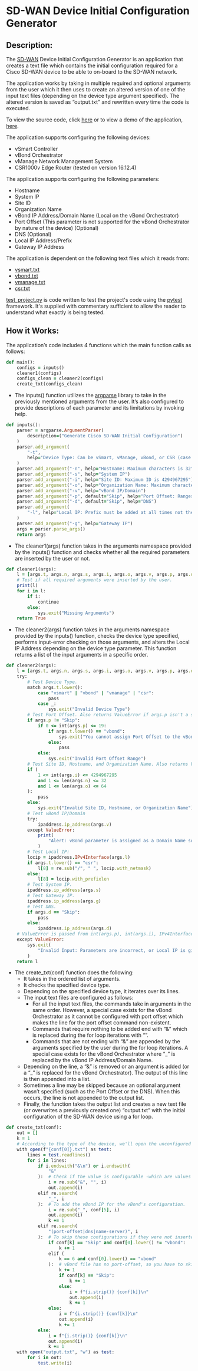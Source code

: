 # SD-WAN Device Initial Configuration Generator

## Description:

The [SD-WAN](https://www.cisco.com/c/en_ph/solutions/enterprise-networks/sd-wan/index.html) Device Initial Configuration Generator is an application that creates a text file which contains the initial configuration required for a Cisco SD-WAN device to be able to on-board to the SD-WAN network.

The application works by taking in multiple required and optional arguments from the user which it then uses to create an altered version of one of the input text files (depending on the device type argument specified). The altered version is saved as “output.txt” and rewritten every time the code is executed.

To view the source code, click [here](https://github.com/xMoAlaa7/SD-WAN-Initial-Configuration-Generator/blob/2de1cc55c4fdd676b7a6ef6710a24c0cf566f711/project.py) or to view a demo of the application, [here](https://youtu.be/YAkpe-EeDdY).

The application supports configuring the following devices:
- vSmart Controller
- vBond Orchestrator
- vManage Network Management System
- CSR1000v Edge Router (tested on version 16.12.4)

The application supports configuring the following parameters:
- Hostname
- System IP
- Site ID
- Organization Name
- vBond IP Address/Domain Name (Local on the vBond Orchestrator)
- Port Offset (This parameter is not supported for the vBond Orchestrator by nature of the device) (Optional)
- DNS (Optional)
- Local IP Address/Prefix
- Gateway IP Address

The application is dependent on the following text files which it reads from:
- [vsmart.txt](https://github.com/xMoAlaa7/SD-WAN-Initial-Configuration-Generator/blob/2de1cc55c4fdd676b7a6ef6710a24c0cf566f711/vsmart.txt)
- [vbond.txt](https://github.com/xMoAlaa7/SD-WAN-Initial-Configuration-Generator/blob/2de1cc55c4fdd676b7a6ef6710a24c0cf566f711/vbond.txt)
- [vmanage.txt](https://github.com/xMoAlaa7/SD-WAN-Initial-Configuration-Generator/blob/2de1cc55c4fdd676b7a6ef6710a24c0cf566f711/vmanage.txt)
- [csr.txt](https://github.com/xMoAlaa7/SD-WAN-Initial-Configuration-Generator/blob/2de1cc55c4fdd676b7a6ef6710a24c0cf566f711/csr.txt)

[test_project.py](https://github.com/xMoAlaa7/SD-WAN-Initial-Configuration-Generator/blob/2de1cc55c4fdd676b7a6ef6710a24c0cf566f711/test_project.py) is code written to test the project's code using the [pytest](https://docs.pytest.org/en/7.4.x/) framework. It's supplied with commentary sufficient to allow the reader to understand what exactly is being tested.

## How it Works:

The application’s code includes 4 functions which the main function calls as follows:

```ruby
def main():
    configs = inputs()
    cleaner1(configs)
    configs_clean = cleaner2(configs)
    create_txt(configs_clean)
```

-	The inputs() function utilizes the [argparse](https://docs.python.org/3/library/argparse.html) library to take in the previously mentioned arguments from the user. It’s also configured to provide descriptions of each parameter and its limitations by invoking help.

```ruby
def inputs():
    parser = argparse.ArgumentParser(
        description=("Generate Cisco SD-WAN Initial Configuration")
    )
    parser.add_argument(
        "-t",
        help="Device Type: Can be vSmart, vManage, vBond, or CSR (case insensitive)",
    )
    parser.add_argument("-n", help="Hostname: Maximum characters is 32")
    parser.add_argument("-s", help="System IP")
    parser.add_argument("-i", help="Site ID: Maximum ID is 4294967295")
    parser.add_argument("-o", help="Organization Name: Maximum characters is 64")
    parser.add_argument("-v", help="vBond IP/Domain")
    parser.add_argument("-p", default="Skip", help="Port Offset: Ranges from 0 to 19")
    parser.add_argument("-d", default="Skip", help="DNS")
    parser.add_argument(
        "-l", help="Local IP: Prefix must be added at all times not the subnet mask."
    )
    parser.add_argument("-g", help="Gateway IP")
    args = parser.parse_args()
    return args
```

-	The cleaner1(args) function takes in the arguments namespace provided by the inputs() function and checks whether all the required parameters are inserted by the user or not.

```ruby
def cleaner1(args):
    l = [args.t, args.n, args.s, args.i, args.o, args.v, args.p, args.d, args.l, args.g]
    # Test if all required arguments were inserted by the user.
    print(l)
    for i in l:
        if i:
            continue
        else:
            sys.exit("Missing Arguments")
    return True
```

-	The cleaner2(args) function takes in the arguments namespace provided by the inputs() function, checks the device type specified, performs input-error checking on those arguments, and alters the Local IP Address depending on the device type parameter. This function returns a list of the input arguments in a specific order.

```ruby
def cleaner2(args):
    l = [args.t, args.n, args.s, args.i, args.o, args.v, args.p, args.d, args.l, args.g]
    try:
        # Test Device Type.
        match args.t.lower():
            case "vsmart" | "vbond" | "vmanage" | "csr":
                pass
            case _:
                sys.exit("Invalid Device Type")
        # Test Port Offset. Also returns ValueError if args.p isn't a string that is an integer.
        if args.p != "Skip":
            if 0 <= int(args.p) <= 19:
                if args.t.lower() == "vbond":
                    sys.exit("You cannot assign Port Offset to the vBond.")
                else:
                    pass
            else:
                sys.exit("Invalid Port Offset Range")
        # Test Site ID, Hostname, and Organization Name. Also returns ValueError if args.i isn't a string that is an integer.
        if (
            1 <= int(args.i) <= 4294967295
            and 1 <= len(args.n) <= 32
            and 1 <= len(args.o) <= 64
        ):
            pass
        else:
            sys.exit("Invalid Site ID, Hostname, or Organization Name")
        # Test vBond IP/Domain
        try:
            ipaddress.ip_address(args.v)
        except ValueError:
            print(
                "Alert: vBond parameter is assigned as a Domain Name so make sure it's correct. If you assigned an IP address and this message appears, the IP Address is incorrect."
            )
        # Test Local IP:
        locip = ipaddress.IPv4Interface(args.l)
        if args.t.lower() == "csr":
            l[8] = re.sub("/", " ", locip.with_netmask)
        else:
            l[8] = locip.with_prefixlen
        # Test System IP.
        ipaddress.ip_address(args.s)
        # Test Gateway IP.
        ipaddress.ip_address(args.g)
        # Test DNS.
        if args.d == "Skip":
            pass
        else:
            ipaddress.ip_address(args.d)
    # ValueError is passed from int(args.p), int(args.i), IPv4Interface() object, and ip_address() functions.
    except ValueError:
        sys.exit(
            "Invalid Input: Parameters are incorrect, or Local IP is given a Subnet Mask instead of a Prefix or an out of range Prefix."
        )
    return l
```

-	The create_txt(conf) function does the following:
    - It takes in the ordered list of arguments.
    - It checks the specified device type.
    - Depending on the specified device type, it iterates over its lines.
    - The input text files are configured as follows:
        - For all the input text files, the commands take in arguments in the same order. However, a special case exists for the vBond Orchestrator as it cannot be configured with port offset which makes the line for the port offset command non-existent.
        - Commands that require nothing to be added end with “&” which is replaced during the for loop iterations with “”.
        - Commands that are not ending with “&” are appended by the arguments specified by the user during the for loop iterations. A special case exists for the vBond Orchestrator where “_” is replaced by the vBond IP Address/Domain Name.
    - Depending on the line, a “&” is removed or an argument is added (or a “_” is replaced for the vBond Orchestrator). The output of this line is then appended into a list.
    - Sometimes a line may be skipped because an optional argument wasn’t specified (such as the Port Offset or the DNS). When this occurs, the line is not appended to the output list.
    - Finally, the function takes the output list and creates a new text file (or overwrites a previously created one) “output.txt” with the initial configuration of the SD-WAN device using a for loop.

```ruby
def create_txt(conf):
    out = []
    k = 1
    # According to the type of the device, we'll open the unconfigured text file, configure each line in it and write onto a new text file.
    with open(f"{conf[0]}.txt") as test:
        lines = test.readlines()
        for i in lines:
            if i.endswith("&\n") or i.endswith(
                "&"
            ):  # Check if the value is configurable -which are values ending with &-, if so, remove the &.
                i = re.sub("&", "", i)
                out.append(i)
            elif re.search(
                "_", i
            ):  # To add the vBond IP for the vBond's configuration.
                i = re.sub("_", conf[5], i)
                out.append(i)
                k += 1
            elif re.search(
                "(port-offset|dns|name-server)", i
            ):  # To skip these configurations if they were not inserted by the user.
                if conf[k] == "Skip" and conf[0].lower() != "vbond":
                    k += 1
                elif (
                    k == 6 and conf[0].lower() == "vbond"
                ):  # vBond file has no port-offset, so you have to skip the "Skip" value of the port-offset in the arguments list.
                    k += 1
                    if conf[k] == "Skip":
                        k += 1
                    else:
                        i = f"{i.strip()} {conf[k]}\n"
                        out.append(i)
                        k += 1
                else:
                    i = f"{i.strip()} {conf[k]}\n"
                    out.append(i)
                    k += 1
            else:
                i = f"{i.strip()} {conf[k]}\n"
                out.append(i)
                k += 1
    with open("output.txt", "w") as test:
        for i in out:
            test.write(i)
```
